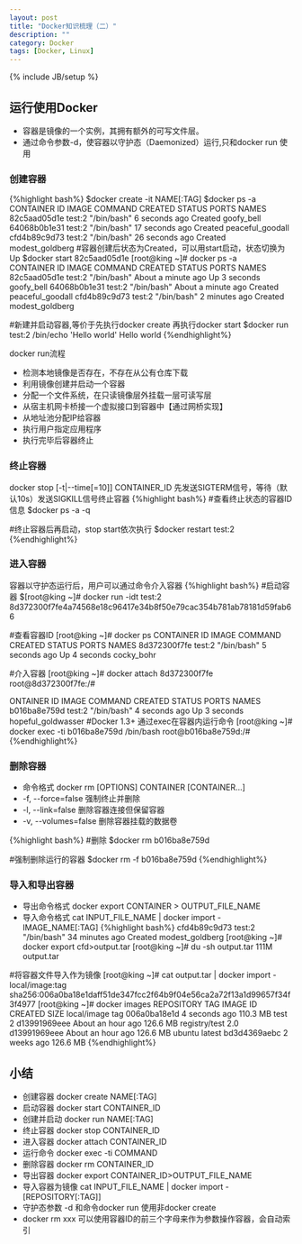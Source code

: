 ```yaml
---
layout: post
title: "Docker知识梳理（二）"
description: ""
category: Docker 
tags: [Docker, Linux]
---
```

{% include JB/setup %}
## 运行使用Docker
- 容器是镜像的一个实例，其拥有额外的可写文件层。
- 通过命令参数-d，使容器以守护态（Daemonized）运行,只和docker run 使用

### 创建容器
{%highlight bash%}
$docker create -it NAME[:TAG]
$docker ps -a
CONTAINER ID        IMAGE               COMMAND             CREATED             STATUS              PORTS               NAMES
82c5aad05d1e        test:2              "/bin/bash"         6 seconds ago       Created                                 goofy_bell
64068b0b1e31        test:2              "/bin/bash"         17 seconds ago      Created                                 peaceful_goodall
cfd4b89c9d73        test:2              "/bin/bash"         26 seconds ago      Created                                 modest_goldberg
#容器创建后状态为Created，可以用start启动，状态切换为Up
$docker start 82c5aad05d1e
[root@king ~]# docker ps -a             
CONTAINER ID        IMAGE               COMMAND             CREATED              STATUS              PORTS               NAMES
82c5aad05d1e        test:2              "/bin/bash"         About a minute ago   Up 3 seconds                            goofy_bell
64068b0b1e31        test:2              "/bin/bash"         About a minute ago   Created                                 peaceful_goodall
cfd4b89c9d73        test:2              "/bin/bash"         2 minutes ago        Created                                 modest_goldberg

#新建并启动容器,等价于先执行docker create 再执行docker start
$docker run test:2 /bin/echo 'Hello world'
Hello world
{%endhighlight%}

docker run流程
- 检测本地镜像是否存在，不存在从公有仓库下载
- 利用镜像创建并启动一个容器
- 分配一个文件系统，在只读镜像层外挂载一层可读写层
- 从宿主机网卡桥接一个虚拟接口到容器中【通过网桥实现】
- 从地址池分配IP给容器
- 执行用户指定应用程序
- 执行完毕后容器终止

### 终止容器
docker stop [-t|--time[=10]] CONTAINER_ID 先发送SIGTERM信号，等待（默认10s）发送SIGKILL信号终止容器
{%highlight bash%}
#查看终止状态的容器ID信息
$docker ps -a -q

#终止容器后再启动，stop start依次执行
$docker restart test:2
{%endhighlight%}

### 进入容器
容器以守护态运行后，用户可以通过命令介入容器
{%highlight bash%}
#启动容器
$[root@king ~]# docker run -idt test:2
8d372300f7fe4a74568e18c96417e34b8f50e79cac354b781ab78181d59fab66

#查看容器ID
[root@king ~]# docker ps
CONTAINER ID        IMAGE               COMMAND             CREATED             STATUS              PORTS               NAMES
8d372300f7fe        test:2              "/bin/bash"         5 seconds ago       Up 4 seconds                            cocky_bohr

#介入容器
[root@king ~]# docker attach 8d372300f7fe
root@8d372300f7fe:/# 

ONTAINER ID        IMAGE               COMMAND             CREATED             STATUS              PORTS               NAMES
b016ba8e759d        test:2              "/bin/bash"         4 seconds ago       Up 3 seconds                            hopeful_goldwasser
#Docker 1.3+ 通过exec在容器内运行命令
[root@king ~]# docker exec -ti b016ba8e759d /bin/bash
root@b016ba8e759d:/# 
{%endhighlight%}

### 删除容器
- 命令格式 docker rm [OPTIONS] CONTAINER [CONTAINER...]
- -f, --force=false 强制终止并删除
- -l, --link=false 删除容器连接但保留容器
- -v, --volumes=false 删除容器挂载的数据卷

{%highlight bash%}
#删除
$docker rm b016ba8e759d

#强制删除运行的容器
$docker rm -f b016ba8e759d
{%endhighlight%}

### 导入和导出容器
- 导出命令格式 docker export CONTAINER > OUTPUT_FILE_NAME
- 导入命令格式 cat INPUT_FILE_NAME \| docker import - IMAGE_NAME[:TAG]
{%highlight bash%}
cfd4b89c9d73        test:2              "/bin/bash"              34 minutes ago       Created                                             modest_goldberg
[root@king ~]# docker export cfd>output.tar
[root@king ~]# du -sh output.tar 
111M    output.tar

#将容器文件导入作为镜像
[root@king ~]# cat output.tar | docker import - local/image:tag
sha256:006a0ba18e1daff51de347fcc2f64b9f04e56ca2a72f13a1d99657f34f3f4977
[root@king ~]# docker images
REPOSITORY          TAG                 IMAGE ID            CREATED             SIZE
local/image         tag                 006a0ba18e1d        4 seconds ago       110.3 MB
test                2                   d13991969eee        About an hour ago   126.6 MB
registry/test       2.0                 d13991969eee        About an hour ago   126.6 MB
ubuntu              latest              bd3d4369aebc        2 weeks ago         126.6 MB
{%endhighlight%}

## 小结
- 创建容器 docker create NAME[:TAG]
- 启动容器 docker start CONTAINER_ID
- 创建并启动 docker run NAME[:TAG]
- 终止容器 docker stop CONTAINER_ID
- 进入容器 docker attach CONTAINER_ID
- 运行命令 docker exec -ti COMMAND
- 删除容器 docker rm CONTAINER_ID
- 导出容器 docker export CONTAINER_ID>OUTPUT_FILE_NAME
- 导入容器为镜像 cat INPUT_FILE_NAME \| docker import -  [REPOSITORY[:TAG]]
- 守护态参数 -d 和命令docker run 使用非docker create
- docker rm xxx  可以使用容器ID的前三个字母来作为参数操作容器，会自动索引

